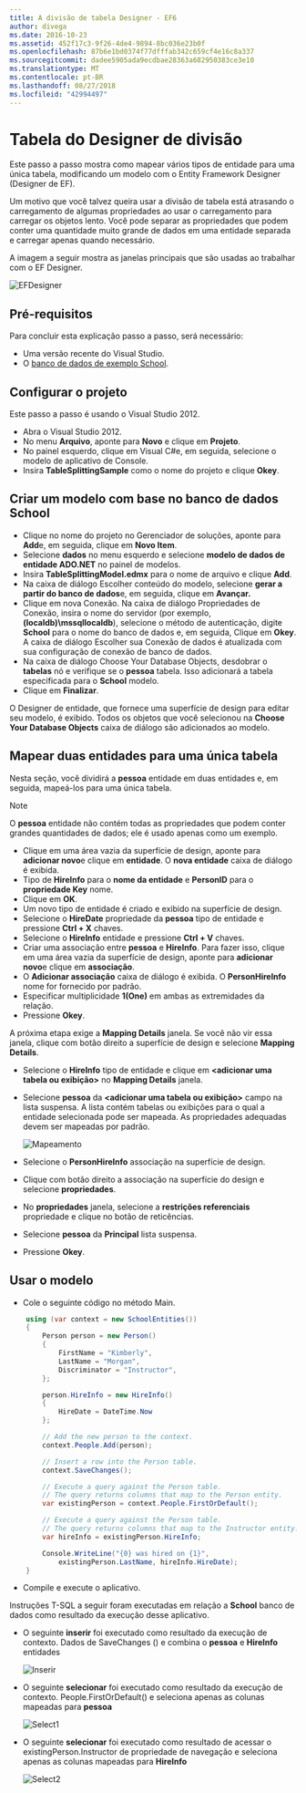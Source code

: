 ```yaml
---
title: A divisão de tabela Designer - EF6
author: divega
ms.date: 2016-10-23
ms.assetid: 452f17c3-9f26-4de4-9894-8bc036e23b0f
ms.openlocfilehash: 87b6e1bd0374f77dfffab342c659cf4e16c8a337
ms.sourcegitcommit: dadee5905ada9ecdbae28363a682950383ce3e10
ms.translationtype: MT
ms.contentlocale: pt-BR
ms.lasthandoff: 08/27/2018
ms.locfileid: "42994497"
---
```

# <a name="designer-table-splitting"></a>Tabela do Designer de divisão
Este passo a passo mostra como mapear vários tipos de entidade para uma única tabela, modificando um modelo com o Entity Framework Designer (Designer de EF).

Um motivo que você talvez queira usar a divisão de tabela está atrasando o carregamento de algumas propriedades ao usar o carregamento para carregar os objetos lento. Você pode separar as propriedades que podem conter uma quantidade muito grande de dados em uma entidade separada e carregar apenas quando necessário.

A imagem a seguir mostra as janelas principais que são usadas ao trabalhar com o EF Designer.

![EFDesigner](~/ef6/media/efdesigner.png)

## <a name="prerequisites"></a>Pré-requisitos

Para concluir esta explicação passo a passo, será necessário:

- Uma versão recente do Visual Studio.
- O [banco de dados de exemplo School](~/ef6/resources/school-database.md).

## <a name="set-up-the-project"></a>Configurar o projeto

Este passo a passo é usando o Visual Studio 2012.

-   Abra o Visual Studio 2012.
-   No menu **Arquivo**, aponte para **Novo** e clique em **Projeto**.
-   No painel esquerdo, clique em Visual C\#e, em seguida, selecione o modelo de aplicativo de Console.
-   Insira **TableSplittingSample** como o nome do projeto e clique **Okey**.

## <a name="create-a-model-based-on-the-school-database"></a>Criar um modelo com base no banco de dados School

-   Clique no nome do projeto no Gerenciador de soluções, aponte para **Add**e, em seguida, clique em **Novo Item**.
-   Selecione **dados** no menu esquerdo e selecione **modelo de dados de entidade ADO.NET** no painel de modelos.
-   Insira **TableSplittingModel.edmx** para o nome de arquivo e clique **Add**.
-   Na caixa de diálogo Escolher conteúdo do modelo, selecione **gerar a partir do banco de dados**e, em seguida, clique em **Avançar.**
-   Clique em nova Conexão. Na caixa de diálogo Propriedades de Conexão, insira o nome do servidor (por exemplo, **(localdb)\\mssqllocaldb**), selecione o método de autenticação, digite **School** para o nome do banco de dados e, em seguida, Clique em **Okey**.
    A caixa de diálogo Escolher sua Conexão de dados é atualizada com sua configuração de conexão de banco de dados.
-   Na caixa de diálogo Choose Your Database Objects, desdobrar o **tabelas** nó e verifique se o **pessoa** tabela. Isso adicionará a tabela especificada para o **School** modelo.
-   Clique em **Finalizar**.

O Designer de entidade, que fornece uma superfície de design para editar seu modelo, é exibido. Todos os objetos que você selecionou na **Choose Your Database Objects** caixa de diálogo são adicionados ao modelo.

## <a name="map-two-entities-to-a-single-table"></a>Mapear duas entidades para uma única tabela

Nesta seção, você dividirá a **pessoa** entidade em duas entidades e, em seguida, mapeá-los para uma única tabela.

> [!NOTE]
> O **pessoa** entidade não contém todas as propriedades que podem conter grandes quantidades de dados; ele é usado apenas como um exemplo.

-   Clique em uma área vazia da superfície de design, aponte para **adicionar novo**e clique em **entidade**.
    O **nova entidade** caixa de diálogo é exibida.
-   Tipo de **HireInfo** para o **nome da entidade** e **PersonID** para o **propriedade Key** nome.
-   Clique em **OK**.
-   Um novo tipo de entidade é criado e exibido na superfície de design.
-   Selecione o **HireDate** propriedade da **pessoa** tipo de entidade e pressione **Ctrl + X** chaves.
-   Selecione o **HireInfo** entidade e pressione **Ctrl + V** chaves.
-   Criar uma associação entre **pessoa** e **HireInfo**. Para fazer isso, clique em uma área vazia da superfície de design, aponte para **adicionar novo**e clique em **associação**.
-   O **Adicionar associação** caixa de diálogo é exibida. O **PersonHireInfo** nome for fornecido por padrão.
-   Especificar multiplicidade **1(One)** em ambas as extremidades da relação.
-   Pressione **Okey**.

A próxima etapa exige a **Mapping Details** janela. Se você não vir essa janela, clique com botão direito a superfície de design e selecione **Mapping Details**.

-   Selecione o **HireInfo** tipo de entidade e clique em **&lt;adicionar uma tabela ou exibição&gt;** no **Mapping Details** janela.
-   Selecione **pessoa** da **&lt;adicionar uma tabela ou exibição&gt;** campo na lista suspensa. A lista contém tabelas ou exibições para o qual a entidade selecionada pode ser mapeada.
    As propriedades adequadas devem ser mapeadas por padrão.

    ![Mapeamento](~/ef6/media/mapping.png)

-   Selecione o **PersonHireInfo** associação na superfície de design.
-   Clique com botão direito a associação na superfície do design e selecione **propriedades**.
-   No **propriedades** janela, selecione a **restrições referenciais** propriedade e clique no botão de reticências.
-   Selecione **pessoa** da **Principal** lista suspensa.
-   Pressione **Okey**.

 

## <a name="use-the-model"></a>Usar o modelo

-   Cole o seguinte código no método Main.

``` csharp
    using (var context = new SchoolEntities())
    {
        Person person = new Person()
        {
            FirstName = "Kimberly",
            LastName = "Morgan",
            Discriminator = "Instructor",
        };

        person.HireInfo = new HireInfo()
        {
            HireDate = DateTime.Now
        };

        // Add the new person to the context.
        context.People.Add(person);

        // Insert a row into the Person table.  
        context.SaveChanges();

        // Execute a query against the Person table.
        // The query returns columns that map to the Person entity.
        var existingPerson = context.People.FirstOrDefault();

        // Execute a query against the Person table.
        // The query returns columns that map to the Instructor entity.
        var hireInfo = existingPerson.HireInfo;

        Console.WriteLine("{0} was hired on {1}",
            existingPerson.LastName, hireInfo.HireDate);
    }
```
-   Compile e execute o aplicativo.

Instruções T-SQL a seguir foram executadas em relação a **School** banco de dados como resultado da execução desse aplicativo. 

-   O seguinte **inserir** foi executado como resultado da execução de contexto. Dados de SaveChanges () e combina o **pessoa** e **HireInfo** entidades

    ![Inserir](~/ef6/media/insert.png)

-   O seguinte **selecionar** foi executado como resultado da execução de contexto. People.FirstOrDefault() e seleciona apenas as colunas mapeadas para **pessoa**

    ![Select1](~/ef6/media/select1.png)

-   O seguinte **selecionar** foi executado como resultado de acessar o existingPerson.Instructor de propriedade de navegação e seleciona apenas as colunas mapeadas para **HireInfo**

    ![Select2](~/ef6/media/select2.png)
